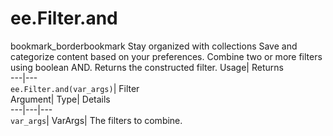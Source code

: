  
#  ee.Filter.and 
bookmark_borderbookmark Stay organized with collections  Save and categorize content based on your preferences.
Combine two or more filters using boolean AND. 
Returns the constructed filter.
Usage| Returns  
---|---  
`ee.Filter.and(var_args)`| Filter  
Argument| Type| Details  
---|---|---  
`var_args`| VarArgs| The filters to combine.  
